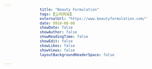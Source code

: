 ---
                title: "Beauty Formulation"
                tags: [公司网站]
                externalUrl: "https://www.beautyformulation.com/"
                date: 9918-08-08
                showDate: false
                showAuthor: false
                showReadingTime: false
                showEdit: false
                showLikes: false
                showViews: false
                layoutBackgroundHeaderSpace: false
                ---

